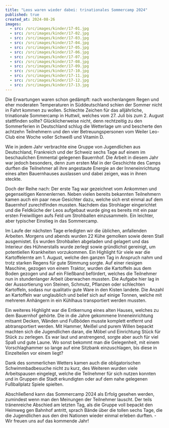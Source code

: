 ```yaml
---
title: "Leos waren wieder dabei: trinationales Sommercamp 2024"
published: true
created_at: 2024-08-26
images:
  - src: /src/images/kinder/17-01.jpg
  - src: /src/images/kinder/17-02.jpg
  - src: /src/images/kinder/17-03.jpg
  - src: /src/images/kinder/17-04.jpg
  - src: /src/images/kinder/17-05.jpg
  - src: /src/images/kinder/17-06.jpg
  - src: /src/images/kinder/17-07.jpg
  - src: /src/images/kinder/17-08.jpg
  - src: /src/images/kinder/17-09.jpg
  - src: /src/images/kinder/17-10.jpg
  - src: /src/images/kinder/17-11.jpg
  - src: /src/images/kinder/17-12.jpg
  - src: /src/images/kinder/17-13.jpg
---
```


Die Erwartungen waren schon gedämpft: nach wochenlangem Regen und eher moderaten Temperaturen in Süddeutschland schien der Sommer nicht in Fahrt kommen zu wollen. Schlechte Zeichen für das alljährliche, trinationale Sommercamp in Huttwil, welches vom 27. Juli bis zum 2. August stattfinden sollte? Glücklicherweise nicht, denn rechtzeitig zu den Sommerferien in Deutschland schlug die Wetterlage um und bescherte den achtzehn Teilnehmern und den vier Betreuungspersonen vom Weiler Leo-Club eine Woche voller Schweiß und Vitamin D.

Wie in jedem Jahr verbrachte eine Gruppe von Jugendlichen aus Deutschland, Frankreich und der Schweiz sechs Tage auf einem im beschaulichen Emmental gelegenen Bauernhof. Die Arbeit in diesem Jahr war jedoch besonders, denn zum ersten Mal in der Geschichte des Camps durften die Teilnehmer all ihre angestaute Energie an der Inneneinrichtung eines alten Bauernhauses auslassen und dabei zeigen, was in ihnen steckte.

Doch der Reihe nach: Der erste Tag war gezeichnet vom Ankommen und gegenseitigen Kennenlernen. Neben vielen bereits bekannten Teilnehmern kamen auch ein paar neue Gesichter dazu, welche sich erst einmal auf dem Bauernhof zurechtfinden mussten. Nachdem das Strohlager eingerichtet und die Feldküche der Leos aufgebaut wurde ging es bereits mit ein paar ersten Freiwilligen aufs Feld um Strohballen einzusammeln. Ein leichter, aber typischer Einstieg in das Sommercamp.

Im Laufe der nächsten Tage erledigten wir die üblichen, anfallenden Arbeiten. Morgens und abends wurden 22 Kühe gemolken sowie deren Stall ausgemistet. Es wurden Strohballen abgeladen und gelagert und das Interieur des Hühnerstalls wurde zerlegt sowie gründlichst gereinigt, um potentiellen Krankheiten vorzukommen. Ein Highlight für viele war die Kartoffelernte am 1. August, welche den ganzen Tag in Anspruch nahm und trotz starken Regens für gute Stimmung sorgte. Auf einer riesigen Maschine, gezogen von einem Traktor, wurden die Kartoffeln aus dem Boden gezogen und auf ein Fließband befördert, welches die Teilnehmer nun in stundenlanger Arbeit überwachen mussten. Die Aufgabe hier lag in der Aussortierung von Steinen, Schmutz, Pflanzen oder schlechten Kartoffeln, sodass nur qualitativ gute Ware in den Kisten landete. Die Anzahl an Kartoffeln war unglaublich und belief sich auf einige Tonnen, welche mit mehreren Anhängern in ein Kühlhaus transportiert werden mussten.

Ein weiteres Highlight war die Entkernung eines alten Hauses, welches zu dem Bauernhof gehörte. Die in die Jahre gekommene Inneneinrichtung mitsamt Decken, Wänden und Fußböden musste komplett entfernt und abtransportiert werden. Mit Hammer, Meißel und purem Willen bepackt machten sich die Jugendlichen daran, die Möbel und Einrichtung Stück für Stück zu zerlegen. Es war laut und anstrengend, sorgte aber auch für viel Spaß und gute Laune. Wo sonst bekommt man die Gelegenheit, mit einem Vorschlaghammer so lange auf eine Sitzbank einzuschlagen, bis diese in Einzelteilen vor einem liegt?

Dank des sommerlichen Wetters kamen auch die obligatorischen Schwimmbadbesuche nicht zu kurz, des Weiteren wurden viele Arbeitspausen eingelegt, welche die Teilnehmer für sich nutzen konnten und in Gruppen die Stadt erkundigten oder auf dem nahe gelegenen Fußballplatz Spiele spielten.

Abschließend kann das Sommercamp 2024 als Erfolg gesehen werden, zumindest wenn man den Meinungen der Teilnehmer lauscht. Der teils tränenreiche Abschied am letzten Tag, als die Gruppe voll bepackt den Heimweg gen Bahnhof antritt, sprach Bände über die tollen sechs Tage, die die Jugendlichen aus den drei Nationen wieder einmal erleben durften. - Wir freuen uns auf das kommende Jahr!
